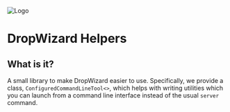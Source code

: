 ![Logo](https://www.clearcapital.com/wp-content/uploads/2015/02/Clear-Capital@2x.png)
# DropWizard Helpers

## What is it?

A small library to make DropWizard easier to use. Specifically, we
provide a class, ```ConfiguredCommandLineTool<>```, which helps with
writing utilities which you can launch from a command line interface
instead of the usual ```server``` command.
